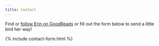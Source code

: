 ```yaml
---
title: Contact
---
```


Find or [follow Erin on GoodReads](https://www.goodreads.com/erindarrow) or fill out the form below to send a little bird her way!

{% include contact-form.html %}
